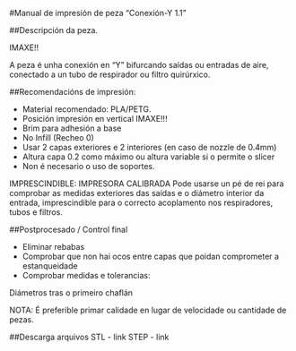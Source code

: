 #Manual de impresión de peza “Conexión-Y 1.1”


##Descripción da peza.

IMAXE!!

A peza é unha conexión en “Y” bifurcando saídas ou entradas de aire, conectado a un tubo de respirador ou filtro quirúrxico.
 
 
##Recomendacións de impresión:
* Material recomendado: PLA/PETG.
* Posición impresión en vertical
IMAXE!!!
* Brim para adhesión a base
* No Infill (Recheo 0)
* Usar 2 capas exteriores e 2 interiores (en caso de nozzle de 0.4mm)
* Altura capa 0.2 como máximo ou altura variable si o permite o slicer
* Non é necesario o uso de soportes.


IMPRESCINDIBLE: IMPRESORA CALIBRADA
Pode usarse un pé de rei para comprobar as medidas exteriores das saídas e o diámetro interior da entrada, imprescindible para o correcto acoplamento nos respiradores, tubos e filtros.


##Postprocesado / Control final
* Eliminar rebabas
* Comprobar que non hai ocos entre capas que poidan comprometer a estanqueidade
* Comprobar medidas e tolerancias:



Diámetros tras o primeiro chaflán

		
NOTA: É preferible primar calidade en lugar de velocidade ou cantidade de pezas.


##Descarga arquivos
STL - link
STEP - link
